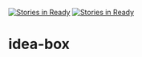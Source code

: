 [![Stories in Ready](https://badge.waffle.io/the-oem/idea-box.png?label=ready&title=Ready)](https://waffle.io/the-oem/idea-box)
[![Stories in Ready](https://badge.waffle.io/esayler/idea-box.png?label=ready&title=Ready)](https://waffle.io/esayler/idea-box)
# idea-box